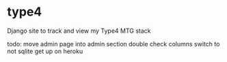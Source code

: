 type4
=====

Django site to track and view my Type4 MTG stack

todo:
move admin page into admin section
double check columns
switch to not sqlite
get up on heroku
